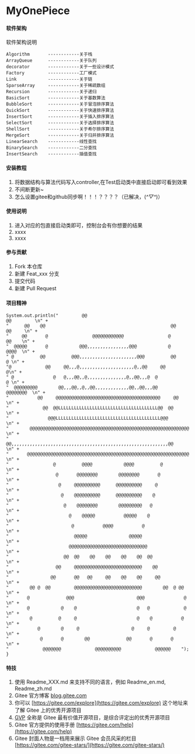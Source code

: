 # MyOnePiece

#### 软件架构
软件架构说明

    Algorithm       ------------关于栈
    ArrayQueue      ------------关于队列
    decorator       ------------关于一些设计模式
    Factory         ------------工厂模式
    Link            ------------关于链
    SparseArray     ------------关于稀疏数组
    Recursion       ------------关于递归
    BasicSort       ------------关于基数算法
    BubbleSort      ------------关于冒泡排序算法
    QuickSort       ------------关于快速排序算法
    InsertSort      ------------关于插入排序算法
    SelectSort      ------------关于选择排序算法
    ShellSort       ------------关于希尔排序算法
    MergeSort       ------------关于归并排序算法
    LinearSearch    ------------线性查找
    BinarySearch    ------------二分查找
    InsertSearch    ------------插值查找

#### 安装教程

1.  将数据结构与算法代码写入controller,在Test启动类中直接启动即可看到效果
2.  不间断更新~
3.  怎么设置gitee和github同步啊！！！？？？？（已解决，(*^▽^*)）

#### 使用说明

1.  进入对应的包直接启动类即可，控制台会有你想要的结果
2.  xxxx
3.  xxxx

#### 参与贡献

1.  Fork 本仓库
2.  新建 Feat_xxx 分支
3.  提交代码
4.  新建 Pull Request

#### 项目精神
    System.out.println("         @@                                                     @@         \n" +
    "      @@    @@                                                @@    @@     \n" +
    "     @@       @                 @@@@@@@@@@@@                 @       @@    \n" +
    "  @@@@@       @            @@@,,,,,,,,,,,,,,,,@@@            @       @@@@  \n" +
    " @          @@          @@@,,,,,,,,,,,,,,,,,,,,,,@@@          @@         @ \n" +
    "@             @@     @@,,,@,,,,,,,,,,,,,,,,,,,,,@,,@@     @@              @\n" +
    " @               @   @,,,@@,,@,,,,,,,,,,,,,,,@,,@@,,,@  @                @ \n" +
    "  @@@@@@@@@        @@,,,@@,,@,,@@,,,,,,,,,,,,,@@,,@@,,,@@        @@@@@@@@  \n" +
    "           @@     @@@@@@@@@@@@@@@@@@@@@@@@@@@@@@@@@@@@@@@@     @@          \n" +
    "             @@  @@LLLLLLLLLLLLLLLLLLLLLLLLLLLLLLLLLLLLLL@@  @@            \n" +
    "               @@@LLLLLLLLLLLLLLLLLLLLLLLLLLLLLLLLLLLLLLLL@@@              \n" +
    "        @@@@@@@@@@@@@@@@@@@@@@@@@@@@@@@@@@@@@@@@@@@@@@@@@@@@@@@@@@@@@      \n" +
    "      @@,,,,,,,,,,,,,,,,,,,,,,,,,,,,,,,,,,,,,,,,,,,,,,,,,,,,,,,,,,,,@@     \n" +
    "       @@@@@@@@@@@@@@@@@@@@@@@@@@@@@@@@@@@@@@@@@@@@@@@@@@@@@@@@@@@@@@      \n" +
    "                 @          @@@@            @@@@          @                \n" +
    "                  @       @@@@@@@@        @@@@@@@@       @                 \n" +
    "                   @     @@@@@@@@@@      @@@@@@@@@@     @                  \n" +
    "                    @    @@@@@@@@@@      @@@@@@@@@@    @                   \n" +
    "                     @    @@@@@@@@        @@@@@@@@@   @                    \n" +
    "                       @    @@@@@           @@@@@    @                     \n" +
    "                        @           @@@@           @                       \n" +
    "                         @@@@@                @@@@@                        \n" +
    "                       @@@@@@@@@@@@@@@@@@@@@@@@@@@@@@                      \n" +
    "                     @@  @@    @@    @@    @@    @@  @@                    \n" +
    "                  @@     @@@@@@@@@@@@@@@@@@@@@@@@@@    @@                  \n" +
    "                @@       @@   @@     @@    @@    @@     @@                 \n" +
    "        @@ @  @@         @@@@@@@@@@@@@@@@@@@@@@@@@@        @@  @ @@        \n" +
    "       @              @@@                        @@@               @       \n" +
    "       @            @    @                       @   @             @       \n" +
    "        @          @     @                       @    @           @        \n" +
    "           @        @     @                    @     @         @           \n" +
    "            @       @        @@              @@       @       @            \n" +
    "             @@@@@@@             @@@@@@@@@@             @@@@@@    ");
    }

#### 特技

1.  使用 Readme\_XXX.md 来支持不同的语言，例如 Readme\_en.md, Readme\_zh.md
2.  Gitee 官方博客 [blog.gitee.com](https://blog.gitee.com)
3.  你可以 [https://gitee.com/explore](https://gitee.com/explore) 这个地址来了解 Gitee 上的优秀开源项目
4.  [GVP](https://gitee.com/gvp) 全称是 Gitee 最有价值开源项目，是综合评定出的优秀开源项目
5.  Gitee 官方提供的使用手册 [https://gitee.com/help](https://gitee.com/help)
6.  Gitee 封面人物是一档用来展示 Gitee 会员风采的栏目 [https://gitee.com/gitee-stars/](https://gitee.com/gitee-stars/)
